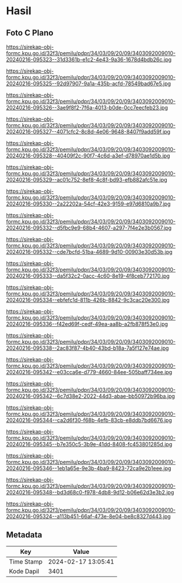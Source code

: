 # Hasil

## Foto C Plano

https://sirekap-obj-formc.kpu.go.id/32f3/pemilu/pdpr/34/03/09/20/09/3403092009010-20240216-095323--31d3361b-e1c2-4e43-9a36-1678d4bdb26c.jpg

https://sirekap-obj-formc.kpu.go.id/32f3/pemilu/pdpr/34/03/09/20/09/3403092009010-20240216-095325--92d97907-9a1a-435b-acfd-78549bad67e5.jpg

https://sirekap-obj-formc.kpu.go.id/32f3/pemilu/pdpr/34/03/09/20/09/3403092009010-20240216-095326--3ae9f8f2-7f6a-4013-b0de-0cc7eecfeb23.jpg

https://sirekap-obj-formc.kpu.go.id/32f3/pemilu/pdpr/34/03/09/20/09/3403092009010-20240216-095327--4071cfc2-8c8d-4e06-9648-8407f9add59f.jpg

https://sirekap-obj-formc.kpu.go.id/32f3/pemilu/pdpr/34/03/09/20/09/3403092009010-20240216-095328--40409f2c-90f7-4c6d-a3ef-d78970ae1d5b.jpg

https://sirekap-obj-formc.kpu.go.id/32f3/pemilu/pdpr/34/03/09/20/09/3403092009010-20240216-095329--ac01c752-8ef8-4c8f-bd93-efb882afc51e.jpg

https://sirekap-obj-formc.kpu.go.id/32f3/pemilu/pdpr/34/03/09/20/09/3403092009010-20240216-095330--2a22202a-54cf-42e3-9159-e97d6810a9b7.jpg

https://sirekap-obj-formc.kpu.go.id/32f3/pemilu/pdpr/34/03/09/20/09/3403092009010-20240216-095332--d5fbc9e9-68b4-4607-a297-7f4e2e3b0567.jpg

https://sirekap-obj-formc.kpu.go.id/32f3/pemilu/pdpr/34/03/09/20/09/3403092009010-20240216-095332--cde7bcfd-51ba-4689-9d10-00903e30d53b.jpg

https://sirekap-obj-formc.kpu.go.id/32f3/pemilu/pdpr/34/03/09/20/09/3403092009010-20240216-095333--da5f32c2-0acc-4c60-8e19-4f8ceb772170.jpg

https://sirekap-obj-formc.kpu.go.id/32f3/pemilu/pdpr/34/03/09/20/09/3403092009010-20240216-095334--ebfefc1d-811b-426b-8842-9c3cac20e300.jpg

https://sirekap-obj-formc.kpu.go.id/32f3/pemilu/pdpr/34/03/09/20/09/3403092009010-20240216-095336--f42ed69f-cedf-49ea-aa8b-a2fb878f53e0.jpg

https://sirekap-obj-formc.kpu.go.id/32f3/pemilu/pdpr/34/03/09/20/09/3403092009010-20240216-095338--2ac83f87-4b40-43bd-b18a-7a5f127e74ae.jpg

https://sirekap-obj-formc.kpu.go.id/32f3/pemilu/pdpr/34/03/09/20/09/3403092009010-20240216-095342--e03cca6e-d779-4660-84ee-505baff734ee.jpg

https://sirekap-obj-formc.kpu.go.id/32f3/pemilu/pdpr/34/03/09/20/09/3403092009010-20240216-095342--6c7d38e2-2022-44d3-abae-bb50972b96ba.jpg

https://sirekap-obj-formc.kpu.go.id/32f3/pemilu/pdpr/34/03/09/20/09/3403092009010-20240216-095344--ca2d6f30-f68b-4efb-83cb-e8ddb7bd6676.jpg

https://sirekap-obj-formc.kpu.go.id/32f3/pemilu/pdpr/34/03/09/20/09/3403092009010-20240216-095345--b7e350c5-3b9e-41dd-8408-fc453801285d.jpg

https://sirekap-obj-formc.kpu.go.id/32f3/pemilu/pdpr/34/03/09/20/09/3403092009010-20240216-095346--1eb1a65e-9e3b-4ba9-8423-72ca9e2b1eee.jpg

https://sirekap-obj-formc.kpu.go.id/32f3/pemilu/pdpr/34/03/09/20/09/3403092009010-20240216-095348--bd3d68c0-f978-4db8-9d12-b06e62d3e3b2.jpg

https://sirekap-obj-formc.kpu.go.id/32f3/pemilu/pdpr/34/03/09/20/09/3403092009010-20240216-095324--a113b451-66af-473e-8e04-be8c8327d443.jpg


## Metadata

| Key        | Value               |
| ---------- | ------------------- |
| Time Stamp | 2024-02-17 13:05:41 |
| Kode Dapil | 3401                |




